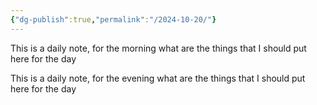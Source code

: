 ```yaml
---
{"dg-publish":true,"permalink":"/2024-10-20/"}
---
```


This is a daily note, for the morning
what are the things that I should put here for the day


This is a daily note, for the evening
what are the things that I should put here for the day

